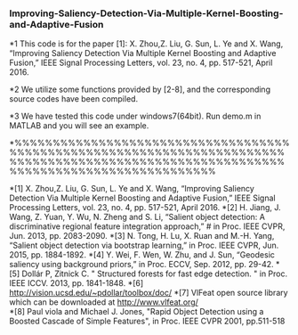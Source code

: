 ### Improving-Saliency-Detection-Via-Multiple-Kernel-Boosting-and-Adaptive-Fusion

*1 This code is for the paper [1]: X. Zhou,Z. Liu, G. Sun, L. Ye and X. Wang, “Improving Saliency Detection Via Multiple Kernel Boosting and  Adaptive Fusion,” IEEE Signal Processing Letters, vol. 23, no. 4, pp. 517-521, April 2016.

*2 We utilize some functions provided by [2-8], and the corresponding source codes have been compiled.

*3 We have tested this code under windows7(64bit). Run demo.m in MATLAB and you will see an example.

*%%%%%%%%%%%%%%%%%%%%%%%%%%%%%%%%%%%%%%%%%%%%%%%%%%%%%%%%%%%%%%%%%%%%%%%%%%%%%%%%%%%%%%%%%%%%%%%%%%%%%%%%%%%%%%%%%%%%%%%%%%%%%%%%%%%%%%%

*[1] X. Zhou,Z. Liu, G. Sun, L. Ye and X. Wang, “Improving Saliency Detection Via Multiple Kernel Boosting and Adaptive Fusion,” IEEE Signal Processing Letters, vol. 23, no. 4, pp. 517-521, April 2016.
*[2] H. Jiang, J. Wang, Z. Yuan, Y. Wu, N. Zheng and S. Li, “Salient object detection: A discriminative regional feature integration approach,” # in Proc. IEEE CVPR, Jun. 2013, pp. 2083-2090.
*[3] N. Tong, H. Lu, X. Ruan and M.-H. Yang, “Salient object detection via bootstrap learning,” in Proc. IEEE CVPR, Jun. 2015, pp. 1884-1892.
*[4] Y. Wei, F. Wen, W. Zhu, and J. Sun, “Geodesic saliency using background priors,” in Proc. ECCV, Sep. 2012, pp. 29-42.
*[5] Dollár P, Zitnick C. " Structured forests for fast edge detection. " in Proc. IEEE  ICCV. 2013, pp. 1841-1848.
*[6] http://vision.ucsd.edu/~pdollar/toolbox/doc/
*[7] VlFeat open source library which can be downloaded at http://www.vlfeat.org/  
*[8] Paul viola and Michael J. Jones, "Rapid Object Detection using a Boosted Cascade of Simple Features", in Proc. IEEE  CVPR 2001, pp.511-518


